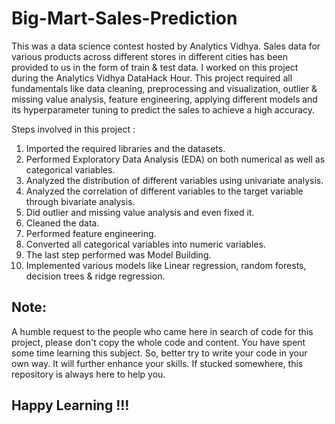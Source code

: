 # Big-Mart-Sales-Prediction

This was a data science contest hosted by Analytics Vidhya. Sales data for various products across different stores in different cities has been provided to us in the form of train & test data. I worked on this project during the Analytics Vidhya DataHack Hour. This project required all fundamentals like data cleaning, preprocessing and visualization, outlier & missing value analysis, feature engineering, applying different models and its hyperparameter tuning to predict the sales to achieve a high accuracy.

Steps involved in this project :
1) Imported the required libraries and the datasets.
2) Performed Exploratory Data Analysis (EDA) on both numerical as well as categorical variables.
3) Analyzed the distribution of different variables using univariate analysis.
4) Analyzed the correlation of different variables to the target variable through bivariate analysis.
5) Did outlier and missing value analysis and even fixed it.
6) Cleaned the data.
7) Performed feature engineering.
8) Converted all categorical variables into numeric variables.
9) The last step performed was Model Building.
10) Implemented various models like Linear regression, random forests, decision trees & ridge regression.




## Note:
A humble request to the people who came here in search of code for this project, please don't copy the whole code and content. You have spent some time learning this subject. So, better try to write your code in your own way. It will further enhance your skills. If stucked somewhere, this repository is always here to help you.

## Happy Learning !!!
